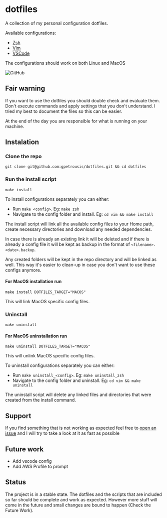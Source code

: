 # dotfiles
A collection of my personal configuration dotfiles.

Available configurations:
- [Zsh](zsh/)
- [Vim](vim/)
- [VSCode](vscode/)

The configurations should work on both Linux and MacOS

![GitHub](https://img.shields.io/github/license/gpetrousis/dotfiles.svg)

## Fair warning
If you want to use the dotfiles you should double check and evaluate them. Don't execute commands and apply settings that you don't understand. I tried my best to document the files so this can be easier.

At the end of the day you are responsible for what is running on your machine.

## Instalation
### Clone the repo
`git clone git@github.com:gpetrousis/dotfiles.git && cd dotfiles`

### Run the install script
`make install`

To install configurations separately you can either:
- Run `make <config>`. Eg: `make zsh`
- Navigate to the config folder and install. Eg: `cd vim && make install`

The install script will link all the available config files to your Home path, create necessary directories and download any needed dependencies.

In case there is already an existing link it will be deleted and if there is already a config file it will be kept as backup in the format of `<filename>.<date>.backup`.

Any created folders will be kept in the repo directory and will be linked as well. This way it's easier to clean-up in case you don't want to use these configs anymore.

#### For MacOS installation run
`make install DOTFILES_TARGET="MACOS"`

This will link MacOS specific config files.

### Uninstall
`make uninstall`

#### For MacOS uninstallation run
`make uninstall DOTFILES_TARGET="MACOS"`

This will unlink MacOS specific config files.

To uninstall configurations separately you can either:
- Run `make uninstall_<config>`. Eg: `make uninstall_zsh`
- Navigate to the config folder and uninstall. Eg: `cd vim && make uninstall`

The uninstall script will delete any linked files and directories that were created from the install command.

## Support
If you find something that is not working as expected feel free to [open an issue](https://github.com/gpetrousis/dotfiles/issues) and I will try to take a look at it as fast as possible

## Future work
- Add vscode config
- Add AWS Profile to prompt

## Status
The project is in a stable state.
The dotfiles and the scripts that are included so far should be complete and work as expected.
However more stuff will come in the future and small changes are bound to happen (Check the Future Work).